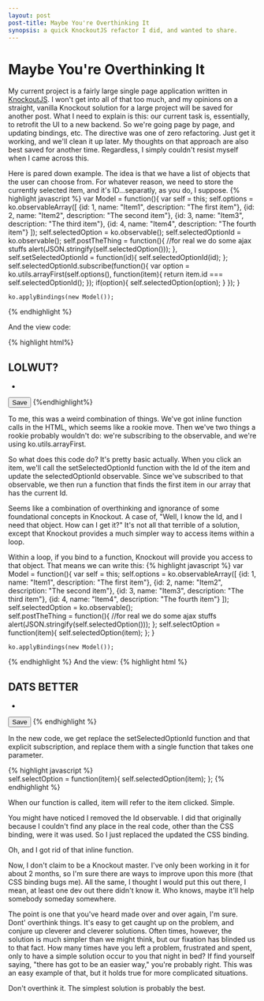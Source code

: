 ```yaml
---
layout: post
post-title: Maybe You're Overthinking It
synopsis: a quick KnockoutJS refactor I did, and wanted to share.
---
```


# Maybe You're Overthinking It

My current project is a fairly large single page application written in [KnockoutJS]("http://knockoutjs.com"). I won't get into all of that too much, and my opinions on a straight, vanilla Knockout solution for a large project will be saved for another post. What I need to explain is this: our current task is, essentially, to retrofit the UI to a new backend. So we're going page by page, and updating bindings, etc. The directive was one of zero refactoring. Just get it working, and we'll clean it up later. My thoughts on that approach are also best saved for another time. Regardless, I simply couldn't resist myself when I came across this.

Here is pared down example. The idea is that we have a list of objects that the user can choose from. For whatever reason, we need to store the currently selected item, and it's ID...separatly, as you do, I suppose.
{% highlight javascript %}
	var Model = function(){
	    var self = this;
	    self.options = ko.observableArray([
	    {id: 1, name: "Item1", description: "The first item"},
	    {id: 2, name: "Item2", description: "The second item"},
	    {id: 3, name: "Item3", description: "The third item"},
	    {id: 4, name: "Item4", description: "The fourth item"}
	    ]);
	    self.selectedOption = ko.observable();
	    self.selectedOptionId = ko.observable();
	    self.postTheThing =  function(){
	        //for real we do some ajax stuffs
	        alert(JSON.stringify(self.selectedOption()));
	    },
	    self.setSelectedOptionId = function(id){
	        self.selectedOptionId(id);
	    };
	    self.selectedOptionId.subscribe(function(){
	        var option = ko.utils.arrayFirst(self.options(), function(item){
	                return item.id === self.selectedOptionId();
	            });
	        if(option){
	            self.selectedOption(option);
	        }
	    });
	}

	ko.applyBindings(new Model());
{% endhighlight %}

And the view code:

{% highlight html%}
	<h2>LOLWUT?</h2>
	<ul data-bind="foreach: options">
	    <li data-bind="click: function(){$parent.setSelectedOptionId($data.id)}, css: {active: $data.id === $parent.selectedOptionId()}, text: name"></li>
	</ul>
	<button data-bind="click:postTheThing">Save</button>
{%endhighlight%}

To me, this was a weird combination of things. We've got inline function calls in the HTML, which seems like a rookie move. Then we've two things a rookie probably wouldn't do: we're subscribing to the observable, and we're using ko.utils.arrayFirst. 

So what does this code do? It's pretty basic actually. When you click an item, we'll call the setSelectedOptionId function with the Id of the item and update the selectedOptionId observable. Since we've subscribed to that observable, we then run a function that finds the first item in our array that has the current Id.

Seems like a combination of overthinking and ignorance of some foundational concepts in Knockout. A case of, "Well, I know the Id, and I need that object. How can I get it?" It's not all that terrible of a solution, except that Knockout provides a much simpler way to access items within a loop.

Within a loop, if you bind to a function, Knockout will provide you access to that object. That means we can write this:
{% highlight javascript %}
	var Model = function(){
	    var self = this;
	    self.options = ko.observableArray([
	    {id: 1, name: "Item1", description: "The first item"},
	    {id: 2, name: "Item2", description: "The second item"},
	    {id: 3, name: "Item3", description: "The third item"},
	    {id: 4, name: "Item4", description: "The fourth item"}
	    ]);
	    self.selectedOption = ko.observable();    
	    self.postTheThing =  function(){
	        //for real we do some ajax stuffs
	        alert(JSON.stringify(self.selectedOption()));
	    };
	    self.selectOption = function(item){
	        self.selectedOption(item);
	    };
	}

	ko.applyBindings(new Model());
{% endhighlight %}
And the view:
{% highlight html %}
	<h2>DATS BETTER</h2>
	<ul data-bind="foreach: options">
	    <li data-bind="click: $parent.selectedOption, css: {active: $data === $parent.selectedOption()}, text: name"></li>
	</ul>
	<button data-bind="click:postTheThing">Save</button>
{% endhighlight %}

In the new code, we get replace the setSelectedOptionId function and that explicit subscription, and replace them with a single function that takes one parameter.

{% highlight javascript %}	
self.selectOption = function(item){
        self.selectedOption(item);
    };
{% endhighlight %}

When our function is called, item will refer to the item clicked. Simple.

You might have noticed I removed the Id observable. I did that originally because I couldn't find any place in the real code, other than the CSS binding, were it was used. So I just replaced the updated the CSS binding.

Oh, and I got rid of that inline function.

Now, I don't claim to be a Knockout master. I've only been working in it for about 2 months, so I'm sure there are ways to improve upon this more (that CSS binding bugs me). All the same, I thought I would put this out there, I mean, at least one dev out there didn't know it. Who knows, maybe it'll help somebody someday somewhere.

The point is one that you've heard made over and over again, I'm sure. Dont' overthink things. It's easy to get caught up on the problem, and conjure up cleverer and cleverer solutions. Often times, however, the solution is much simpler than we might think, but our fixation has blinded us to that fact. How many times have you left a problem, frustrated and spent, only to have a simple solution occur to you that night in bed? If find yourself saying, "there has got to be an easier way," you're probably right. This was an easy example of that, but it holds true for more complicated situations.

Don't overthink it. The simplest solution is probably the best. 
